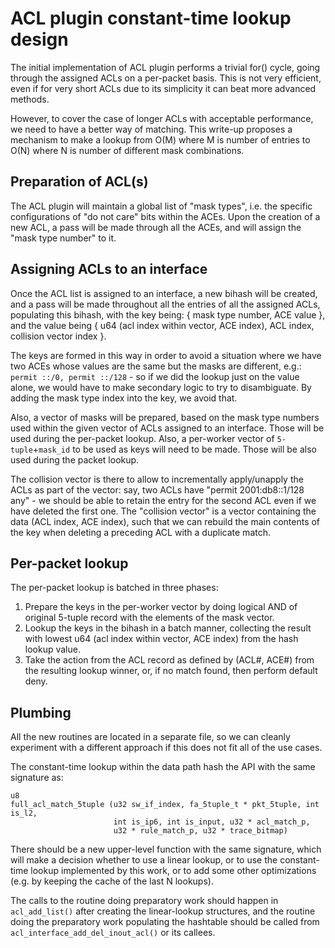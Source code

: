 ACL plugin constant-time lookup design
======================================

The initial implementation of ACL plugin performs a trivial for() cycle,
going through the assigned ACLs on a per-packet basis. This is not very
efficient, even if for very short ACLs due to its simplicity it can beat
more advanced methods.

However, to cover the case of longer ACLs with acceptable performance,
we need to have a better way of matching. This write-up proposes
a mechanism to make a lookup from O(M) where M is number of entries
to O(N) where N is number of different mask combinations.

Preparation of ACL(s)
---------------------

The ACL plugin will maintain a global list of "mask types", i.e. the specific
configurations of "do not care" bits within the ACEs.
Upon the creation of a new ACL, a pass will be made through all the
ACEs, and will assign the "mask type number" to it.

Assigning ACLs to an interface
------------------------------

Once the ACL list is assigned to an interface, a new bihash will be created,
and a pass will be made throughout all the entries of all the assigned ACLs,
populating this bihash, with the key being: { mask type number, ACE value },
and the value being { u64 (acl index within vector, ACE index), ACL index,
collision vector index }.

The keys are formed in this way in order to avoid a situation where we have
two ACEs whose values are the same but the masks are different, e.g.:
`permit ::/0, permit ::/128` - so if we did the lookup just on the value
alone, we would have to make secondary logic to try to disambiguate.
By adding the mask type index into the key, we avoid that.

Also, a vector of masks will be prepared, based on the mask type numbers
used within the given vector of ACLs assigned to an interface. Those will
be used during the per-packet lookup. Also, a per-worker vector of
`5-tuple`+`mask_id` to be used as keys will need to be made.
Those will be also used during the packet lookup.

The collision vector is there to allow to incrementally apply/unapply
the ACLs as part of the vector: say, two ACLs have
"permit 2001:db8::1/128 any" - we should be able to retain the entry
for the second ACL even if we have deleted the first one.
The "collision vector" is a vector containing the data (ACL index, ACE index),
such that we can rebuild the main contents of the key when deleting a
preceding ACL with a duplicate match.

Per-packet lookup
-----------------

The per-packet lookup is batched in three phases:

1. Prepare the keys in the per-worker vector by doing logical AND of
   original 5-tuple record with the elements of the mask vector.
2. Lookup the keys in the bihash in a batch manner, collecting the
   result with lowest u64 (acl index within vector, ACE index) from
   the hash lookup value.
3. Take the action from the ACL record as defined by (ACL#, ACE#) from the
   resulting lookup winner, or, if no match found, then perform default deny.

Plumbing
--------

All the new routines are located in a separate file,
so we can cleanly experiment with a different approach if this
does not fit all of the use cases.

The constant-time lookup within the data path hash the API with
the same signature as:

```
u8
full_acl_match_5tuple (u32 sw_if_index, fa_5tuple_t * pkt_5tuple, int is_l2,
                       int is_ip6, int is_input, u32 * acl_match_p,
                       u32 * rule_match_p, u32 * trace_bitmap)
```

There should be a new upper-level function with the same signature, which
will make a decision whether to use a linear lookup, or to use the
constant-time lookup implemented by this work, or to add some other
optimizations (e.g. by keeping the cache of the last N lookups).

The calls to the routine doing preparatory work should happen
in `acl_add_list()` after creating the linear-lookup structures, 
and the routine doing the preparatory work populating the hashtable
should be called from `acl_interface_add_del_inout_acl()` or its callees.


